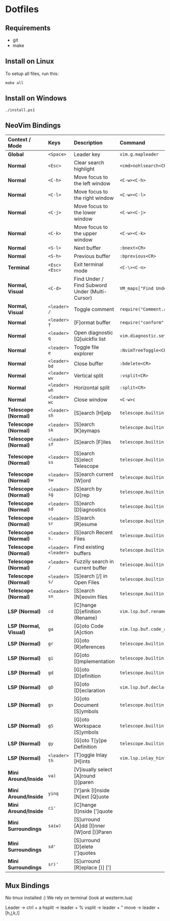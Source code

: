# Dotfiles

## Requirements

- git
- make

## Install on Linux

To setup all files, run this:

```
make all
```

## Install on Windows

```
./install.ps1
```

## NeoVim Bindings

| Context / Mode | Keys | Description | Command |
| :--- | :--- | :--- | :--- |
| **Global** | `<Space>` | Leader key | `vim.g.mapleader` |
| **Normal** | `<Esc>` | Clear search highlight | `<cmd>nohlsearch<CR>` |
| **Normal** | `<C-h>` | Move focus to the left window | `<C-w><C-h>` |
| **Normal** | `<C-l>` | Move focus to the right window | `<C-w><C-l>` |
| **Normal** | `<C-j>` | Move focus to the lower window | `<C-w><C-j>` |
| **Normal** | `<C-k>` | Move focus to the upper window | `<C-w><C-k>` |
| **Normal** | `<S-l>` | Next buffer | `:bnext<CR>` |
| **Normal** | `<S-h>` | Previous buffer | `:bprevious<CR>` |
| **Terminal** | `<Esc><Esc>` | Exit terminal mode | `<C-\><C-n>` |
| **Normal, Visual** | `<C-d>` | Find Under / Find Subword Under (Multi-Cursor) | `VM_maps["Find Under"]` |
| **Normal, Visual** | `<leader> /` | Toggle comment | `require("Comment.api").toggle.linewise()` |
| **Normal** | `<leader> f` | [F]ormat buffer | `require("conform").format()` |
| **Normal** | `<leader> q` | Open diagnostic [Q]uickfix list | `vim.diagnostic.setloclist` |
| **Normal** | `<leader> e` | Toggle file explorer | `:NvimTreeToggle<CR>` |
| **Normal** | `<leader> bd` | Close buffer | `:bdelete<CR>` |
| **Normal** | `<leader> wv` | Vertical split | `:vsplit<CR>` |
| **Normal** | `<leader> wh` | Horizontal split | `:split<CR>` |
| **Normal** | `<leader> wc` | Close window | `<C-w>c` |
| **Telescope (Normal)**| `<leader> sh` | [S]earch [H]elp | `telescope.builtin.help_tags` |
| **Telescope (Normal)**| `<leader> sk` | [S]earch [K]eymaps | `telescope.builtin.keymaps` |
| **Telescope (Normal)**| `<leader> sf` | [S]earch [F]iles | `telescope.builtin.find_files` |
| **Telescope (Normal)**| `<leader> ss` | [S]earch [S]elect Telescope | `telescope.builtin.builtin` |
| **Telescope (Normal)**| `<leader> sw` | [S]earch current [W]ord | `telescope.builtin.grep_string` |
| **Telescope (Normal)**| `<leader> sg` | [S]earch by [G]rep | `telescope.builtin.live_grep` |
| **Telescope (Normal)**| `<leader> sd` | [S]earch [D]iagnostics | `telescope.builtin.diagnostics` |
| **Telescope (Normal)**| `<leader> sr` | [S]earch [R]esume | `telescope.builtin.resume` |
| **Telescope (Normal)**| `<leader> s.` | [S]earch Recent Files | `telescope.builtin.oldfiles` |
| **Telescope (Normal)**| `<leader> <leader>`| Find existing buffers | `telescope.builtin.buffers` |
| **Telescope (Normal)**| `<leader> /` | Fuzzily search in current buffer | `telescope.builtin.current_buffer_fuzzy_find`|
| **Telescope (Normal)**| `<leader> s/` | [S]earch [/] in Open Files | `telescope.builtin.live_grep` |
| **Telescope (Normal)**| `<leader> sn` | [S]earch [N]eovim files | `telescope.builtin.find_files` |
| **LSP (Normal)** | `cd` | [C]hange [D]efinition (Rename) | `vim.lsp.buf.rename` |
| **LSP (Normal, Visual)**| `ga` | [G]oto Code [A]ction | `vim.lsp.buf.code_action` |
| **LSP (Normal)** | `gr` | [G]oto [R]eferences | `telescope.builtin.lsp_references` |
| **LSP (Normal)** | `gi` | [G]oto [I]mplementation | `telescope.builtin.lsp_implementations` |
| **LSP (Normal)** | `gd` | [G]oto [D]efinition | `telescope.builtin.lsp_definitions` |
| **LSP (Normal)** | `gD` | [G]oto [D]eclaration | `vim.lsp.buf.declaration` |
| **LSP (Normal)** | `gs` | [G]oto Document [S]ymbols | `telescope.builtin.lsp_document_symbols` |
| **LSP (Normal)** | `gS` | [G]oto Workspace [S]ymbols | `telescope.builtin.lsp_dynamic_workspace_symbols`|
| **LSP (Normal)** | `gy` | [G]oto T[y]pe Definition | `telescope.builtin.lsp_type_definitions` |
| **LSP (Normal)** | `<leader> th` | [T]oggle Inlay [H]ints | `vim.lsp.inlay_hint.enable()` |
| **Mini Around/Inside** | `va)` | [V]isually select [A]round [)]paren |  |
| **Mini Around/Inside** | `yinq` | [Y]ank [I]nside [N]ext [Q]uote |  |
| **Mini Around/Inside** | `ci'` | [C]hange [I]nside [']quote |  |
| **Mini Surroundings** | `saiw)` | [S]urround [A]dd [I]nner [W]ord [)]Paren |  |
| **Mini Surroundings** | `sd'` | [S]urround [D]elete [']quotes |  |
| **Mini Surroundings** | `sr)'` | [S]urround [R]eplace [)] ['] |  |

## Mux Bindings

No tmux installed :) We rely on terminal (look at wezterm.lua)

Leader -> ctrl + a
hsplit -> leader + %
vsplit -> leader + "
move -> leader + [h,j,k,l]
